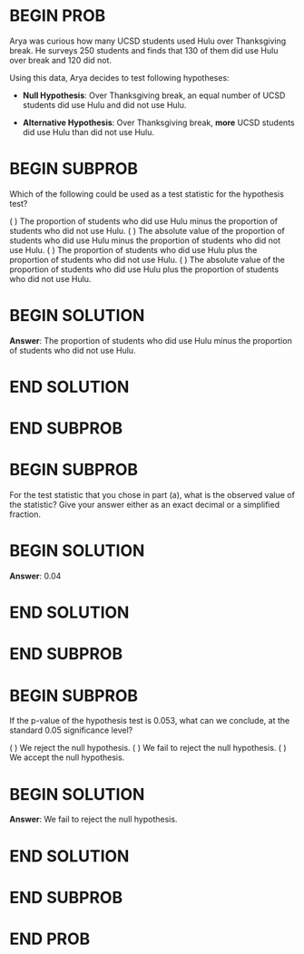 # BEGIN PROB

Arya was curious how many UCSD students used Hulu over Thanksgiving
break. He surveys 250 students and finds that 130 of them did use Hulu
over break and 120 did not.

Using this data, Arya decides to test following hypotheses:

-   **Null Hypothesis**: Over Thanksgiving break, an equal number of
    UCSD students did use Hulu and did not use Hulu.

-   **Alternative Hypothesis**: Over Thanksgiving break, **more** UCSD
    students did use Hulu than did not use Hulu.

# BEGIN SUBPROB

Which of the following could be used as a test statistic for the
hypothesis test?

( ) The proportion of students who did use Hulu minus the proportion of students who did not use Hulu.
( ) The absolute value of the proportion of students who did use Hulu minus the proportion of students who did not use Hulu.
( ) The proportion of students who did use Hulu plus the proportion of students who did not use Hulu.
( ) The absolute value of the proportion of students who did use Hulu plus the proportion of students who did not use Hulu.

# BEGIN SOLUTION

**Answer**: The proportion of students who did use Hulu minus the proportion of
students who did not use Hulu.

# END SOLUTION

# END SUBPROB

# BEGIN SUBPROB

For the test statistic that you chose in part (a), what is the observed
value of the statistic? Give your answer either as an exact decimal or a
simplified fraction.

# BEGIN SOLUTION

**Answer**: 0.04

# END SOLUTION

# END SUBPROB

# BEGIN SUBPROB

If the p-value of the hypothesis test is 0.053, what can we conclude, at
the standard 0.05 significance level?

( ) We reject the null hypothesis.
( ) We fail to reject the null hypothesis.
( ) We accept the null hypothesis.

# BEGIN SOLUTION

**Answer**: We fail to reject the null hypothesis.

# END SOLUTION

# END SUBPROB

# END PROB